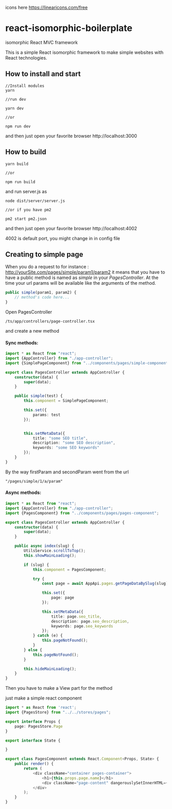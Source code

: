 icons here
https://linearicons.com/free

# react-isomorphic-boilerplate
isomorphic React MVC framework

This is a simple React isomorphic framework to make simple websites with React technologies.

## How to install and start

```
//Install modules
yarn 

//run dev

yarn dev

//or

npm run dev
```
and then just open your favorite browser 
http://localhost:3000

## How to build

```
yarn build

//or 

npm run build
```

and run server.js as

```
node dist/server/server.js

//or if you have pm2

pm2 start pm2.json
```

and then just open your favorite browser 
http://localhost:4002

4002 is default port, you might change in in config file

## Creating to simple page

When you do a request to for instance : http://yourSite.com/pages/simple/param1/param2
it means that you have to have a public method is named as *simple* in your *PagesController*.
At the time your url params will be available like the arguments of the method.

```typescript
public simple(param1, param2) {
	// method's code here...
}
```

Open PagesController
```
/ts/app/controllers/page-controller.tsx 
```
and create a new method

#### Sync methods:

```typescript
import * as React from "react";
import {AppController} from "./app-controller";
import {SimplePageComponent} from "../components/pages/simple-component";

export class PagesController extends AppController {
	constructor(data) {
		super(data);
	}

	public simple(test) {
		this.component = SimplePageComponent;

		this.set({
			params: test
		});


		this.setMetaData({
			title: "some SEO title",
			description: "some SEO description",
			keywords: "some SEO keywords"
		});
	}
}

```
By the way firstParam and secondParam went from the url 
```
"/pages/simple/1/a/param"
``` 

#### Async methods:

```typescript
import * as React from "react";
import {AppController} from "./app-controller";
import {PagesComponent} from "../components/pages/pages-component";

export class PagesController extends AppController {
	constructor(data) {
		super(data);
	}

	public async index(slug) {
		UtilsService.scrollToTop();
		this.showMainLoading();

		if (slug) {
			this.component = PagesComponent;

			try {
				const page = await AppApi.pages.getPageDataBySlug(slug);

				this.set({
					page: page
				});

				this.setMetaData({
					title: page.seo_title,
					description: page.seo_description,
					keywords: page.seo_keywords
				});
			} catch (e) {
				this.pageNotFound();
			}
		} else {
			this.pageNotFound();
		}

		this.hideMainLoading();
	}
}
```
Then you have to make a View part for the method 

just make a simple react component

```typescript
import * as React from 'react';
import {PagesStore} from "../../stores/pages";

export interface Props {
	page: PagesStore.Page
}

export interface State {

}

export class PagesComponent extends React.Component<Props, State> {
	public render() {
		return (
			<div className="container pages-container">
				<h1>{this.props.page.name}</h1>
				<div className="page-content" dangerouslySetInnerHTML={{__html: this.props.page.content}}></div>
			</div>
		);
	}
}
```